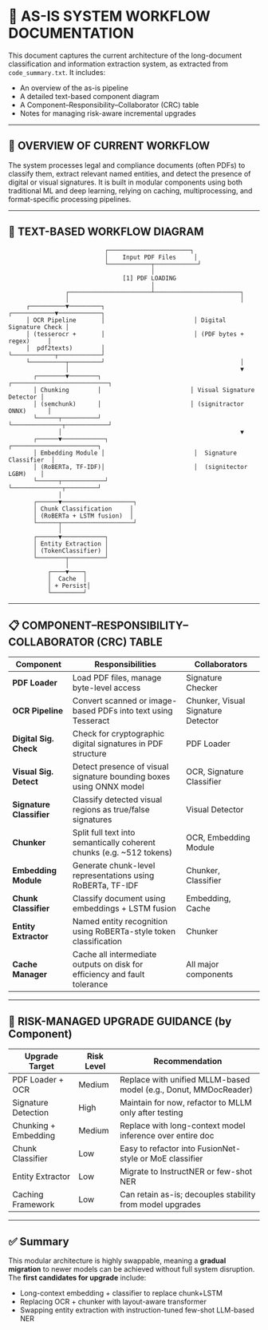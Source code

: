 # 📄 AS-IS SYSTEM WORKFLOW DOCUMENTATION

This document captures the current architecture of the long-document classification and information extraction system, as extracted from `code_summary.txt`. It includes:

* An overview of the as-is pipeline
* A detailed text-based component diagram
* A Component–Responsibility–Collaborator (CRC) table
* Notes for managing risk-aware incremental upgrades

---

## 🧩 OVERVIEW OF CURRENT WORKFLOW

The system processes legal and compliance documents (often PDFs) to classify them, extract relevant named entities, and detect the presence of digital or visual signatures. It is built in modular components using both traditional ML and deep learning, relying on caching, multiprocessing, and format-specific processing pipelines.

---

## 🔗 TEXT-BASED WORKFLOW DIAGRAM

```
                           ┌───────────────────────┐
                           │    Input PDF Files     │
                           └────────────┬────────────┘
                                        │
                                [1] PDF LOADING
                                        │
                ┌───────────────────────┴────────────────────────┐
                │                                                │
     ┌──────────▼─────────┐                         ┌────────────▼────────────┐
     │ OCR Pipeline       │                         │ Digital Signature Check │
     │ (tesserocr +       │                         │ (PDF bytes + regex)     │
     │  pdf2texts)        │                         └────────────┬────────────┘
     └──────────┬─────────┘                                      │
                │                                                ▼
       ┌────────▼────────┐                         ┌───────────────────────────┐
       │ Chunking        │                         │ Visual Signature Detector │
       │ (semchunk)      │                         │ (signitractor ONNX)      │
       └──────┬──────────┘                         └──────────────┬────────────┘
              │                                                  ▼
       ┌──────▼────────────┐                         ┌────────────────────────┐
       │ Embedding Module │                         │  Signature Classifier  │
       │ (RoBERTa, TF-IDF)│                         │  (signitector LGBM)    │
       └──────┬────────────┘                         └──────────────┬─────────┘
              │                                                                
       ┌──────▼────────────────────┐                                           
       │ Chunk Classification     │                                           
       │ (RoBERTa + LSTM fusion)  │                                           
       └──────┬────────────────────┘                                           
              │                                                                
       ┌──────▼────────────┐                                                   
       │ Entity Extraction │                                                   
       │ (TokenClassifier) │                                                   
       └────────┬──────────┘                                                   
                │                                                              
           ┌────▼────┐                                                         
           │  Cache  │                                                         
           │ + Persist│                                                        
           └─────────┘                                                         
```

---

## 📋 COMPONENT–RESPONSIBILITY–COLLABORATOR (CRC) TABLE

| Component                | Responsibilities                                                          | Collaborators                      |
| ------------------------ | ------------------------------------------------------------------------- | ---------------------------------- |
| **PDF Loader**           | Load PDF files, manage byte-level access                                  | Signature Checker                  |
| **OCR Pipeline**         | Convert scanned or image-based PDFs into text using Tesseract             | Chunker, Visual Signature Detector |
| **Digital Sig. Check**   | Check for cryptographic digital signatures in PDF structure               | PDF Loader                         |
| **Visual Sig. Detect**   | Detect presence of visual signature bounding boxes using ONNX model       | OCR, Signature Classifier          |
| **Signature Classifier** | Classify detected visual regions as true/false signatures                 | Visual Detector                    |
| **Chunker**              | Split full text into semantically coherent chunks (e.g. \~512 tokens)     | OCR, Embedding Module              |
| **Embedding Module**     | Generate chunk-level representations using RoBERTa, TF-IDF                | Chunker, Classifier                |
| **Chunk Classifier**     | Classify document using embeddings + LSTM fusion                          | Embedding, Cache                   |
| **Entity Extractor**     | Named entity recognition using RoBERTa-style token classification         | Chunker                            |
| **Cache Manager**        | Cache all intermediate outputs on disk for efficiency and fault tolerance | All major components               |

---

## 📌 RISK-MANAGED UPGRADE GUIDANCE (by Component)

| Upgrade Target       | Risk Level | Recommendation                                                   |
| -------------------- | ---------- | ---------------------------------------------------------------- |
| PDF Loader + OCR     | Medium     | Replace with unified MLLM-based model (e.g., Donut, MMDocReader) |
| Signature Detection  | High       | Maintain for now, refactor to MLLM only after testing            |
| Chunking + Embedding | Medium     | Replace with long-context model inference over entire doc        |
| Chunk Classifier     | Low        | Easy to refactor into FusionNet-style or MoE classifier          |
| Entity Extractor     | Low        | Migrate to InstructNER or few-shot NER                           |
| Caching Framework    | Low        | Can retain as-is; decouples stability from model upgrades        |

---

## ✅ Summary

This modular architecture is highly swappable, meaning a **gradual migration** to newer models can be achieved without full system disruption. The **first candidates for upgrade** include:

* Long-context embedding + classifier to replace chunk+LSTM
* Replacing OCR + chunker with layout-aware transformer
* Swapping entity extraction with instruction-tuned few-shot LLM-based NER


